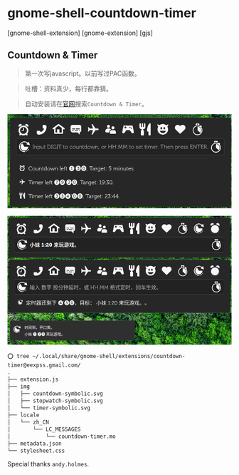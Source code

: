 # gnome-shell-countdown-timer

[gnome-shell-extension]
[gnome-extension]
[gjs]

## Countdown & Timer

> 第一次写javascript。以前写过PAC函数。

> 吐槽：资料真少，每行都靠猜。

> 自动安装请在[官网](https://extensions.gnome.org/)搜索`Countdown & Timer`。

![](screenshot.png)

![](screenshot1.png)


```
⭕ tree ~/.local/share/gnome-shell/extensions/countdown-timer@eexpss.gmail.com/
.
├── extension.js
├── img
│   ├── countdown-symbolic.svg
│   ├── stopwatch-symbolic.svg
│   └── timer-symbolic.svg
├── locale
│   └── zh_CN
│       └── LC_MESSAGES
│           └── countdown-timer.mo
├── metadata.json
└── stylesheet.css
```

Special thanks `andy.holmes`.
